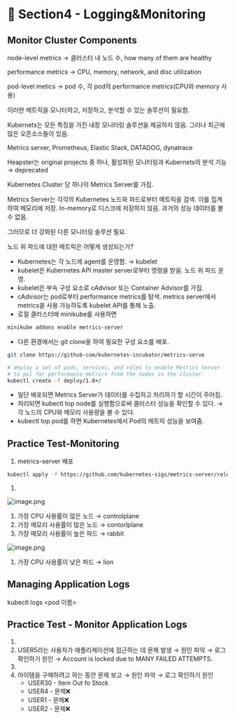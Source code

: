 # 🍨 Section4 - Logging&Monitoring

## Monitor Cluster Components


node-level metrics → 클러스터 내 노드 수, how many of them are healthy


performance metrics → CPU, memory, network, and disc utilization


pod-level  metics → pod 수, 각 pod의 performance metrics(CPU와 memory 사용)


이러한 메트릭을 모니터하고, 저장하고, 분석할 수 있는 솔루션이 필요함.


Kubernets는 모든 특징을 가진 내장 모니터링 솔루션을 제공하지 않음. 그러나 최근에 많은 오픈소스들이 있음.


Metrics server, Prometheus, Elastic Stack, DATADOG, dynatrace


Heapster는 original projects 중 하나, 활성화된 모니터링과 Kubernets의 분석 기능 → deprecated


Kubernetes Cluster 당 하나의 Metrics Server를 가짐.


Metrics Server는 각각의 Kubernetes 노드와 파드로부터 메트릭을 검색. 이를 집계하여 메모리에 저장. In-memory로 디스크에 저장하지 않음. 과거의 성능 데이터를 볼 수 없음.


그러므로 더 강화된 다른 모니터링 솔루션 필요.


노드 위 파드에 대한 메트릭은 어떻게 생성되는가?

- Kubernetes는 각 노드에 agent를 운영함. → kubelet
- kubelet은 Kubernetes API master server로부터 명령을 받음. 노드 위 파드 운영.
- kubelet은 부속 구성 요소로 cAdvisor 또는 Container Advisor를 가짐.
- cAdvisor는 pod로부터 performance metrics를 탐색. metrics server에서 metrics을 사용 가능하도록  kubelet API를 통해 노출.
- 로컬 클러스터에 minikube를 사용하면

```bash
minikube addons enable metrics-server
```

- 다른 환경에서는 git clone을 하여 필요한 구성 요소를 배포.

```bash
git clone https://github-com/kubernetes-incubator/metrics-serve

# deploy a set of pods, services, and roles to enable Metrics Server
# to pul for performance metrics from the nodes in the cluster.
kubectl create -f deploy/1.8+/
```

- 일단 배포되면 Metrics Server가 데이터를 수집하고 처리하기 할 시간이 주어짐.
- 처리되면 kubectl top node를 실행함으로써 클러스터 성능을 확인할 수 있다. → 각 노드의 CPU와 메모리 사용량을 볼 수 있다.
- kubectl top pod를 하면 Kubernetes에서 Pod의 메트릭 성능을 보여줌.

## Practice Test-Monitoring

1. metrics-server 배포

```bash
kubectl apply -f https://github.com/kubernetes-sigs/metrics-server/releases/latest/download/components.yaml
```

1. 

![image.png](https://prod-files-secure.s3.us-west-2.amazonaws.com/b2ea2032-00e9-4883-a13b-cb03cf5b2334/be867e9c-0d47-47a3-971e-146d2c8c7945/image.png?X-Amz-Algorithm=AWS4-HMAC-SHA256&X-Amz-Content-Sha256=UNSIGNED-PAYLOAD&X-Amz-Credential=ASIAZI2LB466TVVNITW2%2F20250429%2Fus-west-2%2Fs3%2Faws4_request&X-Amz-Date=20250429T140943Z&X-Amz-Expires=3600&X-Amz-Security-Token=IQoJb3JpZ2luX2VjEPb%2F%2F%2F%2F%2F%2F%2F%2F%2F%2FwEaCXVzLXdlc3QtMiJHMEUCIBNMeOO1bG5Df8E8dTaTUqGQMdHugiQR4ORmVCXRr%2F64AiEA3kUdnKP3%2FcOXxM8spInGgzTp5QeT0PZAyw0dNkT8i6MqiAQIjv%2F%2F%2F%2F%2F%2F%2F%2F%2F%2FARAAGgw2Mzc0MjMxODM4MDUiDMXTQmPDNZWXcnwDRCrcAxVnEq%2B1s21WNgcnQs%2F9WIsUjzJJ3%2BUmvaZ57cl8ePqXv6xy1Iymqcnr1OzjQyAgEzdq3vm8ITKAEqwhx2L0eJIFlJbcx3RrauwcovAOyNlYeFD15i9Tl1qQl35wu3ixTY6SbCp0v9ISusaTBFNVxQO1E05TdbyGRCUZwagq43Cwz6uuwHwxUMs99FrA7qWp%2F08IDZwlGYttwNzScqxwRaOA%2FxTRXdDcGR2ar4GxBqjmPU6eqNs7hY9yhLqrUST5ZYTzz9lQTERMBS6vPe3yuiMswdDpJyZBYW1K%2FlIhgg7PKryW3cmSNebDfoLThX0XzxMSjGmR8HtoirgpFav%2BRoaKvOM1BF8eSUVVLSkwhiOCwg1a%2B6KyVUEgaeMCRt9NPVsKuwR0oxAUMyu7I3I60WlWAP3BZF6EHjONOsyZiUzv90el5tbnrLqWbAbKE9tI4Wi2HGNnG3bmMr1PClXyA233Bn0j6EtliU1gsHe%2BlhKsLF3H3JQlP3b%2F2UKWj9TSyqBewqHWQ18W2ZQ8I%2FBUPvlR%2F3P5DB7xOTTMMXPCzzsHkLFylNAKi7gVqfTLjWTwMTKuW9PQg8npCNEXcXHcJwCjzDWlFg2lvfL7l%2BbAeHQq0LFSqGg3lPboGonjMJGkw8AGOqUBHOx6yw%2BVbFRxOSupmHkdQfMadPTUOijoexahcZrxKZXahqVfgH%2FGbc0u3GpdQhTmYXuV6IoLkTqYARjISgFjFKT4tiovHQHseRiqFqdD8EtdGuBIrB%2BkfNEzEqFsP9HWksl3HlEXDojHSbMcw64m1%2FfIzvOrWFnouXuHEG6ybMKGKnvxFwTZf9eh3JAqepzd6wxI5PrQ%2B3BnJxm0McIlN1Ko73d0&X-Amz-Signature=57be0f8943fdd0dc5cbc6940c0af529167a390a2186aadb06b74ff744efa7691&X-Amz-SignedHeaders=host&x-id=GetObject)

1. 가장 CPU 사용률이 많은 노드 → controlplane
2. 가장 메모리 사용률이 많은 노드 → contorlplane
3. 가장 메모리 사용률이 높은 파드 → rabbit

![image.png](https://prod-files-secure.s3.us-west-2.amazonaws.com/b2ea2032-00e9-4883-a13b-cb03cf5b2334/a5ad8203-cf78-4c06-9de1-67cb491aedc9/image.png?X-Amz-Algorithm=AWS4-HMAC-SHA256&X-Amz-Content-Sha256=UNSIGNED-PAYLOAD&X-Amz-Credential=ASIAZI2LB466TVVNITW2%2F20250429%2Fus-west-2%2Fs3%2Faws4_request&X-Amz-Date=20250429T140943Z&X-Amz-Expires=3600&X-Amz-Security-Token=IQoJb3JpZ2luX2VjEPb%2F%2F%2F%2F%2F%2F%2F%2F%2F%2FwEaCXVzLXdlc3QtMiJHMEUCIBNMeOO1bG5Df8E8dTaTUqGQMdHugiQR4ORmVCXRr%2F64AiEA3kUdnKP3%2FcOXxM8spInGgzTp5QeT0PZAyw0dNkT8i6MqiAQIjv%2F%2F%2F%2F%2F%2F%2F%2F%2F%2FARAAGgw2Mzc0MjMxODM4MDUiDMXTQmPDNZWXcnwDRCrcAxVnEq%2B1s21WNgcnQs%2F9WIsUjzJJ3%2BUmvaZ57cl8ePqXv6xy1Iymqcnr1OzjQyAgEzdq3vm8ITKAEqwhx2L0eJIFlJbcx3RrauwcovAOyNlYeFD15i9Tl1qQl35wu3ixTY6SbCp0v9ISusaTBFNVxQO1E05TdbyGRCUZwagq43Cwz6uuwHwxUMs99FrA7qWp%2F08IDZwlGYttwNzScqxwRaOA%2FxTRXdDcGR2ar4GxBqjmPU6eqNs7hY9yhLqrUST5ZYTzz9lQTERMBS6vPe3yuiMswdDpJyZBYW1K%2FlIhgg7PKryW3cmSNebDfoLThX0XzxMSjGmR8HtoirgpFav%2BRoaKvOM1BF8eSUVVLSkwhiOCwg1a%2B6KyVUEgaeMCRt9NPVsKuwR0oxAUMyu7I3I60WlWAP3BZF6EHjONOsyZiUzv90el5tbnrLqWbAbKE9tI4Wi2HGNnG3bmMr1PClXyA233Bn0j6EtliU1gsHe%2BlhKsLF3H3JQlP3b%2F2UKWj9TSyqBewqHWQ18W2ZQ8I%2FBUPvlR%2F3P5DB7xOTTMMXPCzzsHkLFylNAKi7gVqfTLjWTwMTKuW9PQg8npCNEXcXHcJwCjzDWlFg2lvfL7l%2BbAeHQq0LFSqGg3lPboGonjMJGkw8AGOqUBHOx6yw%2BVbFRxOSupmHkdQfMadPTUOijoexahcZrxKZXahqVfgH%2FGbc0u3GpdQhTmYXuV6IoLkTqYARjISgFjFKT4tiovHQHseRiqFqdD8EtdGuBIrB%2BkfNEzEqFsP9HWksl3HlEXDojHSbMcw64m1%2FfIzvOrWFnouXuHEG6ybMKGKnvxFwTZf9eh3JAqepzd6wxI5PrQ%2B3BnJxm0McIlN1Ko73d0&X-Amz-Signature=3e76c4a53d09492517fa99c44ab5cdce81d80a15aa8788682d059cb7c65857da&X-Amz-SignedHeaders=host&x-id=GetObject)

1. 가장 CPU 사용률이 낮은 파드 → lion

## Managing Application Logs


kubectl logs <pod 이름>


## Practice Test - Monitor Application Logs

1. 
2. USER5라는 사용자가 애플리케이션에 접근하는 데 문제 발생 → 원인 파악 → 로그 확인하기
원인 → Account is locked due to MANY FAILED ATTEMPTS.
3. 
4. 아이템을 구매하려고 하는 동안 문제 보고 → 원인 파악 → 로그 확인하기
원인
    - USER30 - Item Out fo Stock
    - USER4 - 문제❌
    - USER1 - 문제❌
    - USER2 - 문제❌
